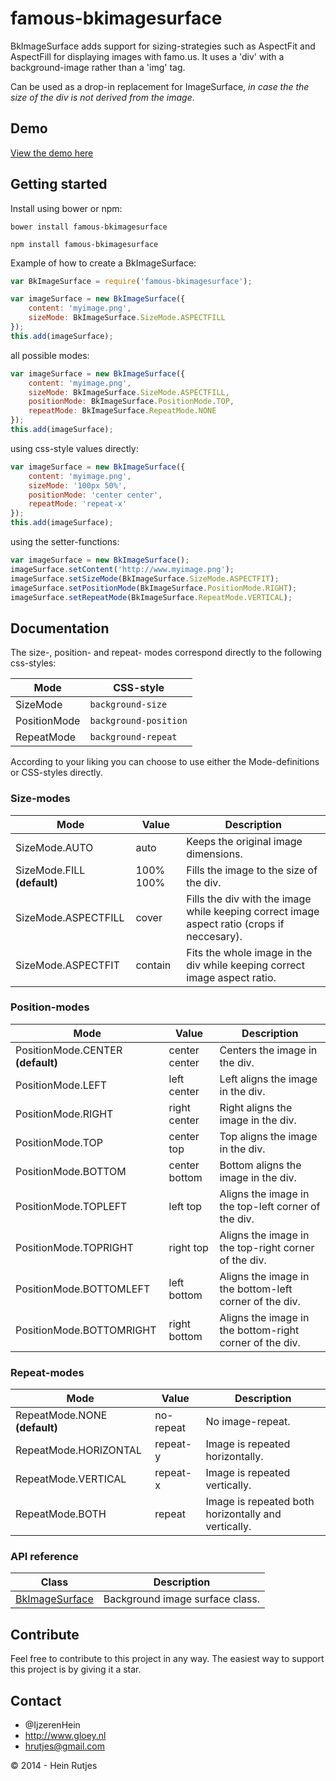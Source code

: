 famous-bkimagesurface
==========

BkImageSurface adds support for sizing-strategies such as AspectFit and AspectFill for displaying images with famo.us.
It uses a 'div' with a background-image rather than a 'img' tag.

Can be used as a drop-in replacement for ImageSurface, *in case the the size of the div is not derived from the image*.

## Demo

[View the demo here](https://rawgit.com/IjzerenHein/famous-imageview/master/examples/demo/index.html)

	
## Getting started

Install using bower or npm:

    bower install famous-bkimagesurface

    npm install famous-bkimagesurface

Example of how to create a BkImageSurface:

```javascript
var BkImageSurface = require('famous-bkimagesurface');

var imageSurface = new BkImageSurface({
    content: 'myimage.png',
    sizeMode: BkImageSurface.SizeMode.ASPECTFILL
});
this.add(imageSurface);
```

all possible modes:

```javascript
var imageSurface = new BkImageSurface({
    content: 'myimage.png',
    sizeMode: BkImageSurface.SizeMode.ASPECTFILL,
    positionMode: BkImageSurface.PositionMode.TOP,
    repeatMode: BkImageSurface.RepeatMode.NONE
});
this.add(imageSurface);
```

using css-style values directly:

```javascript
var imageSurface = new BkImageSurface({
    content: 'myimage.png',
    sizeMode: '100px 50%',
    positionMode: 'center center',
    repeatMode: 'repeat-x'
});
this.add(imageSurface);
```

using the setter-functions:

```javascript
var imageSurface = new BkImageSurface();
imageSurface.setContent('http://www.myimage.png');
imageSurface.setSizeMode(BkImageSurface.SizeMode.ASPECTFIT);
imageSurface.setPositionMode(BkImageSurface.PositionMode.RIGHT);
imageSurface.setRepeatMode(BkImageSurface.RepeatMode.VERTICAL);
```

## Documentation

The size-, position- and repeat- modes correspond directly to the following css-styles:

|Mode|CSS-style|
|----|---------|
|SizeMode|`background-size`|
|PositionMode|`background-position`|
|RepeatMode|`background-repeat`|

According to your liking you can choose to use either the Mode-definitions or CSS-styles directly.

### Size-modes

|Mode|Value|Description|
|-----|---------|-----------|
|SizeMode.AUTO|auto|Keeps the original image dimensions.|
|SizeMode.FILL **(default)**|100% 100%|Fills the image to the size of the div.|
|SizeMode.ASPECTFILL|cover|Fills the div with the image while keeping correct image aspect ratio (crops if neccesary).|
|SizeMode.ASPECTFIT|contain|Fits the whole image in the div while keeping correct image aspect ratio.|

### Position-modes

|Mode|Value|Description|
|----|-----|-----------|
|PositionMode.CENTER **(default)**|center center|Centers the image in the div.|
|PositionMode.LEFT|left center|Left aligns the image in the div.|
|PositionMode.RIGHT|right center|Right aligns the image in the div.|
|PositionMode.TOP|center top|Top aligns the image in the div.|
|PositionMode.BOTTOM|center bottom|Bottom aligns the image in the div.|
|PositionMode.TOPLEFT|left top|Aligns the image in the top-left corner of the div.|
|PositionMode.TOPRIGHT|right top|Aligns the image in the top-right corner of the div.|
|PositionMode.BOTTOMLEFT|left bottom|Aligns the image in the bottom-left corner of the div.|
|PositionMode.BOTTOMRIGHT|right bottom|Aligns the image in the bottom-right corner of the div.|

### Repeat-modes

|Mode|Value|Description|
|-----|---------|-----------|
|RepeatMode.NONE **(default)**|no-repeat|No image-repeat.|
|RepeatMode.HORIZONTAL|repeat-y|Image is repeated horizontally.|
|RepeatMode.VERTICAL|repeat-x|Image is repeated vertically.|
|RepeatMode.BOTH|repeat|Image is repeated both horizontally and vertically.|

### API reference

|Class|Description|
|---|---|
|[BkImageSurface](docs/BkImageSurface.md)|Background image surface class.|

## Contribute

Feel free to contribute to this project in any way. The easiest way to support this project is by giving it a star.

## Contact
- 	@IjzerenHein
- 	http://www.gloey.nl
- 	hrutjes@gmail.com

© 2014 - Hein Rutjes